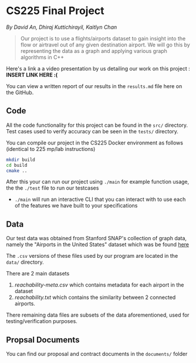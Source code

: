 # CS225 Final Project
*By David An, Dhiraj Kuttichirayil, Kaitlyn Chan* 

> Our project is to use a flights/airports dataset to gain insight into the flow or airtravel out of any given destination airport. We will go this by representing the data as a graph and applying various graph algorithms in C++

Here's a link a a video presentation by us detailing our work on this project : **INSERT LINK HERE :(**

You can view a written report of our results in the `results.md` file here on the GitHub.

## Code
All the code functionality for this project can be found in the `src/` directory. Test cases used to verify accuracy can be seen in the `tests/` directory.

You can compile our project in the CS225 Docker environment as follows (identical to 225 mp/lab instructions)

```bash
mkdir build
cd build
cmake ..
```

After this your can run our project using `./main` for example function usage, the the `./test` file to run our testcases
- `./main` will run an interactive CLI that you can interact with to use each of the features we have built to your specifications
## Data
Our test data was obtained from Stanford SNAP's collection of graph data, namely the "Airports in the United States" dataset which was be found [here](http://snap.stanford.edu/class/cs224w-2018/data.html)

The `.csv` versions of these files used by our program are located in the `data/` directory.

There are 2 main datasets
1. *reachability-meta.csv* which contains metadata for each airport in the dataset
2. *reachability.txt* which contains the similarity between 2 connected airports.

There remaining data files are subsets of the data aforementioned, used for testing/verification purposes.


## Propsal Documents
You can find our proposal and contract documents in the `documents/` folder
